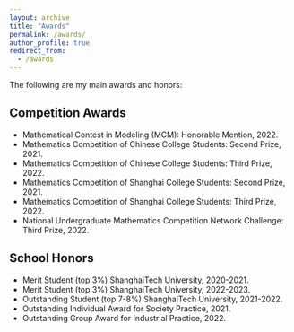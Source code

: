 ```yaml
---
layout: archive
title: "Awards"
permalink: /awards/
author_profile: true
redirect_from:
  - /awards
---
```

The following are my main awards and honors:

## Competition Awards

* Mathematical Contest in Modeling (MCM): Honorable Mention, 2022.
* Mathematics Competition of Chinese College Students: Second Prize, 2021.
* Mathematics Competition of Chinese College Students: Third Prize, 2022.
* Mathematics Competition of Shanghai College Students: Second Prize, 2021.
* Mathematics Competition of Shanghai College Students: Third Prize, 2022.
* National Undergraduate Mathematics Competition Network Challenge: Third Prize, 2022.

## School Honors

* Merit Student (top 3%) ShanghaiTech University, 2020-2021.
* Merit Student (top 3%) ShanghaiTech University, 2022-2023.
* Outstanding Student (top 7-8%) ShanghaiTech University, 2021-2022.
* Outstanding Individual Award for Society Practice, 2021.
* Outstanding Group Award for Industrial Practice, 2022.
